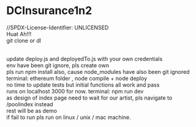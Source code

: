 # DCInsurance1n2
//SPDX-License-Identifier: UNLICENSED
<br/> Huat Ah!!!
<br/> git clone or dl

<br/> update deploy.js and deployedTo.js with your own credentials
<br/> env have been git ignore, pls create own
<br/> pls run npm install also, cause node_modules have also been git ignored
<br/> terminal: ethereum folder , node compile + node deploy
<br/> no time to update tests but initial functions all work and pass
<br/> runs on localhost 3000 for now. terminal: npm run dev
<br/> as design of index page need to wait for our artist, pls navigate to /poolindex instead
<br/> rest will be as demo
<br/> if fail to run pls run on linux / unix / mac machine.
